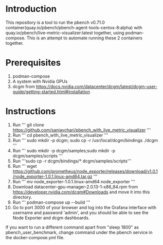 # Introduction 

This repository is a tool to run the pbench v0.71.0 container(quay.io/pbench/pbench-agent-tools-centos-8:alpha) with quay.io/pbench/live-metric-visualizer:latest together, using podman-compose. This is an attempt to automate running these 2 containers together.

# Prerequisites

1. podman-compose 
2. A system with Nvidia GPUs
3. dcgm from https://docs.nvidia.com/datacenter/dcgm/latest/dcgm-user-guide/getting-started.html#installation

# Instructions

1. Run ''' 
git clone https://github.com/sanjaychari/pbench_with_live_metric_visualizer 
'''
3. Run ''' cd pbench_with_live_metric_visualizer '''
4. Run ''' sudo mkdir -p dcgm; sudo cp -r /usr/local/dcgm/bindings ./dcgm '''
5. Run ''' sudo mkdir -p dcgm/samples;sudo mkdir -p dcgm/samples/scripts '''
6. Run '''sudo cp -r dcgm/bindings/* dcgm/samples/scripts'''
7. Run ''' wget https://github.com/prometheus/node_exporter/releases/download/v1.0.1/node_exporter-1.0.1.linux-amd64.tar.gz '''
8. Run ''' mv node_exporter-1.0.1.linux-amd64 node_exporter '''
9. Download datacenter-gpu-manager-2.0.13-1-x86_64.rpm from https://developer.nvidia.com/dcgm#Downloads and move it into this directory.
10. Run ''' podman-compose up --build '''
11. Go to port 3000 of your browser and log into the Grafana interface with username and password 'admin', and you should be able to see the Node Exporter and   dcgm dashboards.

If you want to run a different command apart from "sleep 1800" as pbench_user_benchmark, change command under the pbench service in the docker-compose.yml file.
